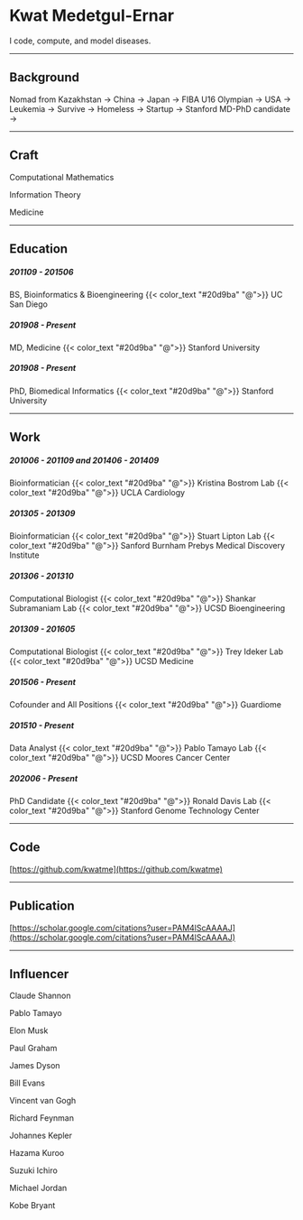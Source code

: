 # Kwat Medetgul-Ernar

I code, compute, and model diseases.

---

## Background

Nomad from Kazakhstan → China → Japan → FIBA U16 Olympian → USA → Leukemia → Survive → Homeless → Startup → Stanford MD-PhD candidate →

---

## Craft

Computational Mathematics

Information Theory

Medicine

---

## Education

##### 201109 - 201506

BS, Bioinformatics & Bioengineering {{< color_text "#20d9ba" "@">}} UC San Diego

##### 201908 - Present

MD, Medicine {{< color_text "#20d9ba" "@">}} Stanford University

##### 201908 - Present

PhD, Biomedical Informatics {{< color_text "#20d9ba" "@">}} Stanford University

---

## Work

##### 201006 - 201109 and 201406 - 201409

Bioinformatician {{< color_text "#20d9ba" "@">}} Kristina Bostrom Lab {{< color_text "#20d9ba" "@">}} UCLA Cardiology

##### 201305 - 201309

Bioinformatician {{< color_text "#20d9ba" "@">}} Stuart Lipton Lab {{< color_text "#20d9ba" "@">}} Sanford Burnham Prebys Medical Discovery Institute

##### 201306 - 201310

Computational Biologist {{< color_text "#20d9ba" "@">}} Shankar Subramaniam Lab {{< color_text "#20d9ba" "@">}} UCSD Bioengineering

##### 201309 - 201605

Computational Biologist {{< color_text "#20d9ba" "@">}} Trey Ideker Lab {{< color_text "#20d9ba" "@">}} UCSD Medicine

##### 201506 - Present

Cofounder and All Positions {{< color_text "#20d9ba" "@">}} Guardiome

##### 201510 - Present

Data Analyst {{< color_text "#20d9ba" "@">}} Pablo Tamayo Lab {{< color_text "#20d9ba" "@">}} UCSD Moores Cancer Center

##### 202006 - Present

PhD Candidate {{< color_text "#20d9ba" "@">}} Ronald Davis Lab {{< color_text "#20d9ba" "@">}} Stanford Genome Technology Center

---

## Code

[https://github.com/kwatme](https://github.com/kwatme)

---

## Publication

[https://scholar.google.com/citations?user=PAM4lScAAAAJ](https://scholar.google.com/citations?user=PAM4lScAAAAJ)

---

## Influencer

Claude Shannon

Pablo Tamayo

Elon Musk

Paul Graham

James Dyson

Bill Evans

Vincent van Gogh

Richard Feynman

Johannes Kepler

Hazama Kuroo

Suzuki Ichiro

Michael Jordan

Kobe Bryant
